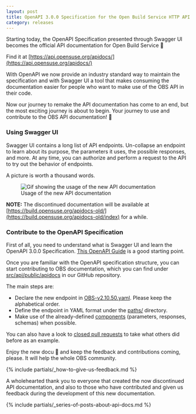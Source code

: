 ```yaml
---
layout: post
title: OpenAPI 3.0.0 Specification for the Open Build Service HTTP API
category: releases
---
```


Starting today, the OpenAPI Specification presented through Swagger UI becomes the official API documentation for Open Build Service 🎉

Find it at [https://api.opensuse.org/apidocs/](https://api.opensuse.org/apidocs/)

With OpenAPI we now provide an industry standard way to maintain the specification and with Swagger UI a tool that makes
consuming the documentation easier for people who want to make use of the OBS API in their code.

Now our journey to remake the API documentation has come to an end, but the most exciting journey is about to begin.
Your journey to use and contribute to the OBS API documentation! 👏

### Using Swagger UI

Swagger UI contains a long list of API endpoints. Un-collapse an endpoint to learn about its purpose, the parameters it uses, the possible responses, and more. At any time, you can authorize and perform a request to the API to try out the behavior of endpoints.

A picture is worth a thousand words.

<figure>
  <img src="/images/posts/sprint_142_new_api_docu.gif" alt="Gif showing the usage of the new API documentation" />
  <figcaption>Usage of the new API documentation</figcaption>
</figure>

**NOTE:** The discontinued documentation will be available at [https://build.opensuse.org/apidocs-old/](https://build.opensuse.org/apidocs-old/index) for a while.

### Contribute to the OpenAPI Specification

First of all, you need to understand what is Swagger UI and learn the OpenAPI 3.0.0 Specification. [This OpenAPI Guide](https://swagger.io/docs/specification/about/) is a good starting point.

Once you are familiar with the OpenAPI specification structure, you can start contributing to OBS documentation, which you can find under [src/api/public/apidocs](https://github.com/openSUSE/open-build-service/tree/master/src/api/public/apidocs) in our GitHub repository.

The main steps are:

- Declare the new endpoint in [OBS-v2.10.50.yaml](https://github.com/openSUSE/open-build-service/blob/master/src/api/public/apidocs/OBS-v2.10.50.yaml). Please keep the alphabetical order.
- Define the endpoint in YAML format under the [paths/](https://github.com/openSUSE/open-build-service/tree/master/src/api/public/apidocs/paths) directory.
- Make use of the already-defined [components](https://github.com/openSUSE/open-build-service/tree/master/src/api/public/apidocs/components) (parameters, responses, schemas) when possible.

You can also have a look to [closed pull requests](https://github.com/openSUSE/open-build-service/pulls?q=is%3Apr+label%3A%22Documentation+%3Abook%3A%22+is%3Aclosed) to take what others did before as an example.

Enjoy the new docu 📖 and keep the feedback and contributions coming, please. It will help the whole OBS community.

{% include partials/_how-to-give-us-feedback.md %}

A wholehearted thank you to everyone that created the now discontinued API documentation, and also to those who have contributed and given us feedback during the development of this new documentation.

{% include partials/_series-of-posts-about-api-docs.md %}
